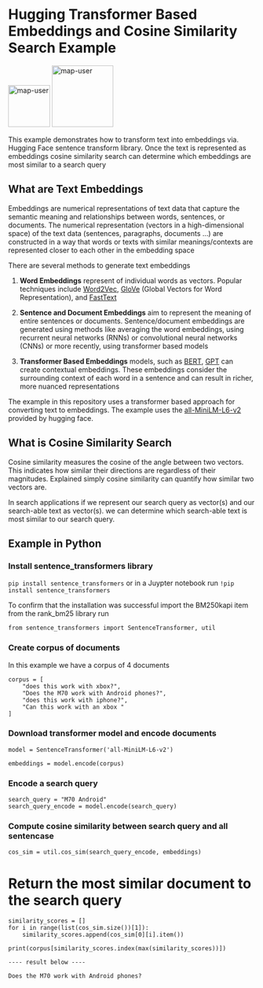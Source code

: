 # Hugging Transformer Based Embeddings and Cosine Similarity Search Example

<img width="85" alt="map-user" src="https://img.shields.io/badge/views-225-green"> <img width="125" alt="map-user" src="https://img.shields.io/badge/unique visits-084-green">

This example demonstrates how to transform text into embeddings via. Hugging Face sentence transform library. Once the text is represented as embeddings cosine similarity search can determine which embeddings are most similar to a search query

## What are Text Embeddings

Embeddings are numerical representations of text data that capture the semantic meaning and relationships between words, sentences, or documents. The numerical representation (vectors in a high-dimensional space) of the text data (sentences, paragraphs, documents ...) are constructed in a way that words or texts with similar meanings/contexts are represented closer to each other in the embedding space

There are several methods to generate text embeddings

1. **Word Embeddings** represent of individual words as vectors. Popular techniques include [Word2Vec](https://www.tensorflow.org/text/tutorials/word2vec), [GloVe](https://nlp.stanford.edu/projects/glove/) (Global Vectors for Word Representation), and [FastText](https://fasttext.cc/)

2. **Sentence and Document Embeddings** aim to represent the meaning of entire sentences or documents. Sentence/document embeddings are generated using methods like averaging the word embeddings, using recurrent neural networks (RNNs) or convolutional neural networks (CNNs) or more recently, using transformer based models

3. **Transformer Based Embeddings** models, such as [BERT](https://en.wikipedia.org/wiki/BERT_(language_model)), [GPT](https://en.wikipedia.org/wiki/GPT-3) can create contextual embeddings. These embeddings consider the surrounding context of each word in a sentence and can result in richer, more nuanced representations

The example in this repository uses a transformer based approach for converting text to embeddings. The example uses the [all-MiniLM-L6-v2](https://huggingface.co/sentence-transformers/all-MiniLM-L6-v2) provided by hugging face.

## What is Cosine Similarity Search

Cosine similarity measures the cosine of the angle between two vectors. This indicates how similar their directions are regardless of their magnitudes. Explained simply cosine similarity can quantify how similar two vectors are.

In search applications if we represent our search query as vector(s) and our search-able text as vector(s). we can determine which search-able text is most similar to our search query.

## Example in Python

### Install sentence_transformers library

```pip install sentence_transformers``` or in a Juypter notebook run ```!pip install sentence_transformers```

To confirm that the installation was successful import the BM250kapi item from the rank_bm25 library run

```from sentence_transformers import SentenceTransformer, util```

### Create corpus of documents

In this example we have a corpus of 4 documents

```
corpus = [
    "does this work with xbox?",
    "Does the M70 work with Android phones?",
    "does this work with iphone?",
    "Can this work with an xbox "
]
```

### Download transformer model and encode documents
```
model = SentenceTransformer('all-MiniLM-L6-v2')

embeddings = model.encode(corpus)
```

### Encode a search query
```
search_query = "M70 Android"
search_query_encode = model.encode(search_query)
```

### Compute cosine similarity between search query and all sentencase
```
cos_sim = util.cos_sim(search_query_encode, embeddings)
```

# Return the most similar document to the search query
```
similarity_scores = []
for i in range(list(cos_sim.size())[1]):
	similarity_scores.append(cos_sim[0][i].item())

print(corpus[similarity_scores.index(max(similarity_scores))])

---- result below ----

Does the M70 work with Android phones?

```
